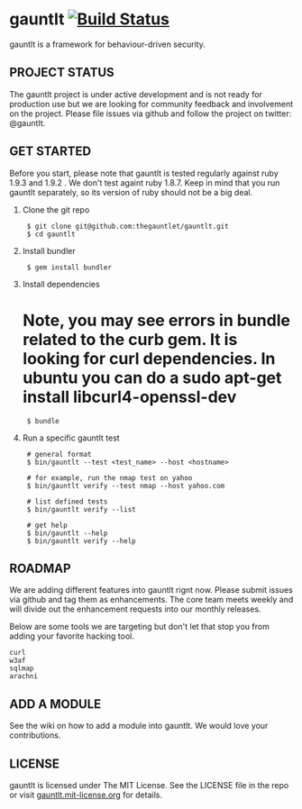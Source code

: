 # gauntlt [![Build Status](https://secure.travis-ci.org/thegauntlet/gauntlt.png?branch=master)](http://travis-ci.org/thegauntlet/gauntlt)

gauntlt is a framework for behaviour-driven security.

## PROJECT STATUS

The gauntlt project is under active development and is not ready for production use but we are looking for community feedback and involvement on the project.  Please file issues via github and follow the project on twitter: @gauntlt.


## GET STARTED

Before you start, please note that gauntlt is tested regularly against ruby 1.9.3 and 1.9.2 . We don't test againt ruby 1.8.7. Keep in mind that you run gauntlt separately, so its version of ruby should not be a big deal.

1. Clone the git repo

        $ git clone git@github.com:thegauntlet/gauntlt.git
        $ cd gauntlt


2. Install bundler
        
        $ gem install bundler


3. Install dependencies

	# Note, you may see errors in bundle related to the curb gem.  It is looking for curl dependencies. In ubuntu you can do a sudo apt-get install libcurl4-openssl-dev 
        $ bundle

4. Run a specific gauntlt test
        
        # general format
        $ bin/gauntlt --test <test_name> --host <hostname>
         
        # for example, run the nmap test on yahoo
        $ bin/gauntlt verify --test nmap --host yahoo.com
 
        # list defined tests
        $ bin/gauntlt verify --list

        # get help
        $ bin/gauntlt --help
        $ bin/gauntlt verify --help


## ROADMAP

We are adding different features into gauntlt rignt now.  Please submit issues via github and tag them as enhancements.  The core team meets weekly and will divide out the enhancement requests into our monthly releases.

Below are some tools we are targeting but don't let that stop you from adding your favorite hacking tool.

	curl
	w3af
	sqlmap
	arachni

## ADD A MODULE
See the wiki on how to add a module into gauntlt. We would love your contributions.

## LICENSE

gauntlt is licensed under The MIT License. See the LICENSE file in the repo or visit [gauntlt.mit-license.org](http://gauntlt.mit-license.org/) for details.
